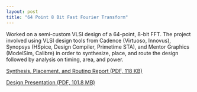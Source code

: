 ```yaml
---
layout: post
title: "64 Point 8 Bit Fast Fourier Transform"
---
```


Worked on a semi-custom VLSI design of a 64-point, 8-bit FFT. The project involved using VLSI design tools from Cadence (Virtuoso, Innovus), Synopsys (HSpice, Design Compiler, Primetime STA), and Mentor Graphics (ModelSim, Calibre) in order to synthesize, place, and route the design followed by analysis on timing, area, and power.

[Synthesis, Placement, and Routing Report (PDF, 118 KB)](https://zackfravel.github.io/assets/pdf/fft.pdf)   

[Design Presentation (PDF, 101.8 MB)](https://zackfravel.github.io/assets/pdf/fftpresentation.pdf) 
